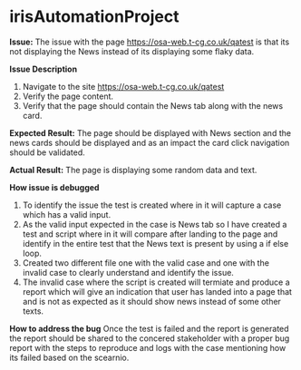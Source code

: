 # irisAutomationProject

**Issue:**
The issue with the page https://osa-web.t-cg.co.uk/qatest is that its not displaying the News instead of its displaying some flaky data.

**Issue Description**
1. Navigate to the site https://osa-web.t-cg.co.uk/qatest
2. Verify the page content.
3. Verify that the page should contain the News tab along with the news card.

**Expected Result:**
The page should be displayed with News section and the news cards should be displayed and as an impact the card click navigation should be validated.

**Actual Result:**
The page is displaying some random data and text.

**How issue is debugged**
1. To identify the issue the test is created where in it will capture a case which has a valid input. 
2. As the valid input expected in the case is News tab so I have created a test and script where in it will compare after landing to the page and identify in the entire test that the News text is present by using a if else loop.
3. Created two different file one with the valid case and one with the invalid case to clearly understand and identify the issue.
4. The invalid case where the script is created will termiate and produce a report which will give an indication that user has landed into a page that and is not as expected as it should show news instead of some other texts.

**How to address the bug**
Once the test is failed and the report is generated the report should be shared to the concered stakeholder with a proper bug report with the steps to reproduce and logs with the case mentioning how its failed based on the scearnio.
